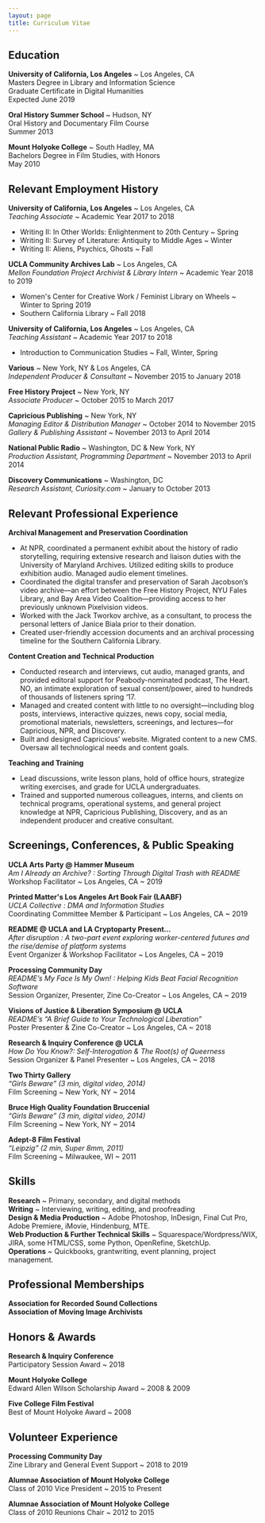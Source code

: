 ```yaml
---
layout: page
title: Curriculum Vitae
---
```


## Education
<b>University of California, Los Angeles</b> ~ Los Angeles, CA
<br>Masters Degree in Library and Information Science
<br>Graduate Certificate in Digital Humanities
<br>Expected June 2019

<b>Oral History Summer School</b> ~ Hudson, NY 
<br>Oral History and Documentary Film Course
<br>Summer 2013

<b>Mount Holyoke College</b> ~ South Hadley, MA
<br>Bachelors Degree in Film Studies, with Honors
<br>May 2010

## Relevant Employment History
<b>University of California, Los Angeles</b> ~ Los Angeles, CA
<br><i>Teaching Associate</i> ~ Academic Year 2017 to 2018   
- Writing II: In Other Worlds: Enlightenment to 20th Century ~ Spring
- Writing II: Survey of Literature: Antiquity to Middle Ages ~ Winter
- Writing II: Aliens, Psychics, Ghosts ~ Fall

<b>UCLA Community Archives Lab</b> ~ Los Angeles, CA
<br><i>Mellon Foundation Project Archivist & Library Intern</i> ~ Academic Year 2018 to 2019
- Women's Center for Creative Work / Feminist Library on Wheels ~ Winter to Spring 2019
- Southern California Library</i> ~ Fall 2018

<b>University of California, Los Angeles</b> ~ Los Angeles, CA
<br><i>Teaching Assistant</i> ~ Academic Year 2017 to 2018
- Introduction to Communication Studies ~ Fall, Winter, Spring

<b>Various</b> ~ New York, NY & Los Angeles, CA
<br><i>Independent Producer & Consultant</i> ~ November 2015 to January 2018

<b>Free History Project</b> ~ New York, NY
<br><i>Associate Producer</i> ~ October 2015 to March 2017

<b>Capricious Publishing</b> ~ New York, NY
<br><i>Managing Editor & Distribution Manager</i> ~ October 2014 to November 2015
<br><i>Gallery & Publishing Assistant</i> ~ November 2013 to April 2014

<b>National Public Radio</b> ~ Washington, DC & New York, NY
<br><i>Production Assistant, Programming Department</i> ~ November 2013 to April 2014

<b>Discovery Communications</b> ~ Washington, DC
<br><i>Research Assistant, Curiosity.com</i> ~ January to October 2013

## Relevant Professional Experience
<b>Archival Management and Preservation Coordination</b>
- At NPR, coordinated a permanent exhibit about the history of radio storytelling, requiring extensive research and liaison duties with the University of Maryland Archives. Utilized editing skills to produce exhibition audio. Managed audio element timelines.
- Coordinated the digital transfer and preservation of Sarah Jacobson’s video archive—an effort between the Free History Project, NYU Fales Library, and Bay Area Video Coalition—providing access to her previously unknown Pixelvision videos.
- Worked with the Jack Tworkov archive, as a consultant, to process the personal letters of Janice Biala prior to their donation.
- Created user-friendly accession documents and an archival processing timeline for the Southern California Library.

<b>Content Creation and Technical Production</b>
- Conducted research and interviews, cut audio, managed grants, and provided editoral support for Peabody-nominated podcast, The Heart. NO, an intimate exploration of sexual consent/power, aired to hundreds of thousands of listeners spring ‘17.
- Managed and created content with little to no oversight—including blog posts, interviews, interactive quizzes, news copy, social media, promotional materials, newsletters, screenings, and lectures—for Capricious, NPR, and Discovery.
- Built and designed Capricious’ website. Migrated content to a new CMS. Oversaw all technological needs and content goals.

<b>Teaching and Training</b>
- Lead discussions, write lesson plans, hold of office hours, strategize writing exercises, and grade for UCLA undergraduates.
- Trained and supported numerous colleagues, interns, and clients on technical programs, operational systems, and general project knowledge at NPR, Capricious Publishing, Discovery, and as an independent producer and creative consultant.

## Screenings, Conferences, & Public Speaking
<b>UCLA Arts Party @ Hammer Museum</b>
<br><i>Am I Already an Archive? : Sorting Through Digital Trash with README</i>
<br>Workshop Facilitator ~ Los Angeles, CA ~ 2019 

<b>Printed Matter's Los Angeles Art Book Fair (LAABF)</b>
<br><i>UCLA Collective : DMA and Information Studies</i>
<br>Coordinating Committee Member & Participant ~ Los Angeles, CA ~ 2019 

<b>README @ UCLA and LA Cryptoparty Present...</b>
<br><i> After disruption : A two-part event exploring worker-centered futures and the rise/demise of platform systems</i>
<br>Event Organizer & Workshop Facilitator ~ Los Angeles, CA ~ 2019 

<b>Processing Community Day</b>
<br><i>README’s My Face Is My Own! : Helping Kids Beat Facial Recognition Software</i>
<br>Session Organizer, Presenter, Zine Co-Creator ~ Los Angeles, CA ~ 2019

<b>Visions of Justice & Liberation Symposium @ UCLA</b>
<br><i>README’s “A Brief Guide to Your Technological Liberation”</i>
<br>Poster Presenter & Zine Co-Creator ~ Los Angeles, CA ~ 2018  

<b>Research & Inquiry Conference @ UCLA</b>
<br><i>How Do You Know?: Self-Interogation & The Root(s) of Queerness</i>
<br> Session Organizer & Panel Presenter ~ Los Angeles, CA ~ 2018

<b>Two Thirty Gallery</b>
<br><i>“Girls Beware” (3 min, digital video, 2014)</i>
<br> Film Screening ~ New York, NY ~ 2014

<b>Bruce High Quality Foundation Bruccenial</b>
<br><i>“Girls Beware” (3 min, digital video, 2014)</i>
<br> Film Screening ~ New York, NY ~ 2014

<b>Adept-8 Film Festival</b>
<br><i>“Leipzig” (2 min, Super 8mm, 2011)</i>
<br> Film Screening ~ Milwaukee, WI ~ 2011

## Skills 
<b>Research</b> ~ Primary, secondary, and digital methods 
<br><b>Writing</b> ~ Interviewing, writing, editing, and proofreading
<br><b>Design & Media Production</b> ~ Adobe Photoshop, InDesign, Final Cut Pro, Adobe Premiere, iMovie, Hindenburg, MTE. 
<br><b>Web Production & Further Technical Skills</b> ~ Squarespace/Wordpress/WIX, JIRA, some HTML/CSS, some Python, OpenRefine, SketchUp.
<br><b>Operations</b> ~ Quickbooks, grantwriting, event planning, project management.

## Professional Memberships

<b>Association for Recorded Sound Collections</b> 
<br><b>Association of Moving Image Archivists</b>

## Honors & Awards
<b>Research & Inquiry Conference</b> 
<br>Participatory Session Award ~ 2018

<b>Mount Holyoke College </b>
<br> Edward Allen Wilson Scholarship Award ~ 2008 & 2009

<b>Five College Film Festival </b>
<br>Best of Mount Holyoke Award ~ 2008 

## Volunteer Experience
<b>Processing Community Day</b> 
<br>Zine Library and General Event Support ~ 2018 to 2019

<b>Alumnae Association of Mount Holyoke College</b>
<br> Class of 2010 Vice President ~ 2015 to Present

<b>Alumnae Association of Mount Holyoke College</b>
<br>Class of 2010 Reunions Chair ~ 2012 to 2015
